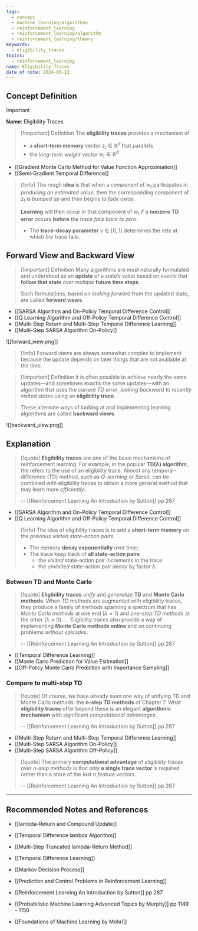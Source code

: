 ```yaml
---
tags:
  - concept
  - machine_learning/algorithms
  - reinforcement_learning
  - reinforcement_learning/algorithm
  - reinforcement_learning/theory
keywords:
  - eligibility_traces
topics:
  - reinforcement_learning
name: Eligibility Traces
date of note: 2024-05-12
---
```


## Concept Definition

>[!important]
>**Name**: Eligibility Traces

>[!important] Definition
>The **eligibility traces** provides a mechanism of 
>- a **short-term memory** vector $z_{t}\in \mathbb{R}^d$ that parallels
>- the *long-term weight* vector $w_{t}\in \mathbb{R}^d$

- [[Gradient Monte Carlo Method for Value Function Approximation]]
- [[Semi-Gradient Temporal Difference]]

>[!info]
>The rough **idea** is that when a *component* of $w_{t}$ participates in *producing an estimated value*, then the corresponding component of $z_t$ is *bumped up* and then begins to *fade away*. 
>
>**Learning** will then occur in that component of $w_t$ if a **nonzero TD error** occurs **before** the *trace falls back to zero*. 
>- The **trace-decay parameter** $\gamma \in [0, 1]$ determines the *rate* at which the trace falls.


## Forward View and Backward View

>[!important] Definition
>Many algorithms are most naturally formulated and understood as an **update** of a state’s value based on *events* that **follow that state** *over multiple* **future time steps**.
>
>Such formulations, based on *looking forward* from the updated state, are called **forward views**.

- [[SARSA Algorithm and On-Policy Temporal Difference Control]]
- [[Q Learning Algorithm and Off-Policy Temporal Difference Control]]
- [[Multi-Step Return and Multi-Step Temporal Difference Learning]]
- [[Multi-Step SARSA Algorithm On-Policy]]

![[forward_view.png]]


>[!info]
>Forward views are always somewhat complex to implement because the update depends on later things that are not available at the time.

>[!important] Definition
>it is often possible to achieve nearly the same updates—and sometimes exactly the same updates—with an algorithm that uses the *current TD error*, *looking backward* to *recently visited states* using an **eligibility trace**. 
>
>These alternate ways of looking at and implementing learning algorithms are called **backward views**.

![[backward_view.png]]


## Explanation

>[!quote]
>**Eligibility traces** are one of the basic mechanisms of reinforcement learning. For example, in the popular **TD$(\lambda)$ algorithm**, the refers to the use of an eligibility trace. Almost any temporal-difference (TD) method, such as *$Q$-learning* or *Sarsa*, can be combined with eligibility traces to obtain a more general method that may learn more *efficiently*.
>
>-- [[Reinforcement Learning An Introduction by Sutton]] pp 287

- [[SARSA Algorithm and On-Policy Temporal Difference Control]]
- [[Q Learning Algorithm and Off-Policy Temporal Difference Control]]

>[!info]
>The idea of eligibility traces is to add a **short-term memory** on the *previous visited state-action pairs*.
>- The memory **decay exponentially** over time;
>- The trace keep track of **all state-action pairs**
>	- the *visited* state-action pair increments in the trace
>	- the *unvisited* state-action pair *decay* by factor $\lambda$.


### Between TD and Monte Carlo

>[!quote]
>**Eligibility traces** *unify* and *generalize* **TD** and **Monte Carlo methods**. When TD methods are augmented with eligibility traces, they produce a family of methods spanning a spectrum that has *Monte Carlo methods* at one end ($\lambda = 1$) and *one-step TD methods* at the other ($\lambda = 0$). ... Eligibility traces also provide a way of implementing **Monte Carlo methods online** and on continuing problems *without episodes*.
>
>-- [[Reinforcement Learning An Introduction by Sutton]] pp 287

- [[Temporal Difference Learning]]
- [[Monte Carlo Prediction for Value Estimation]]
- [[Off-Policy Monte Carlo Prediction with Importance Sampling]]

### Compare to multi-step TD

>[!quote]
>Of course, we have already seen one way of unifying TD and Monte Carlo methods: the **$n$-step TD methods** of Chapter 7. What **eligibility traces** offer beyond these is an elegant **algorithmic mechanism** with significant *computational advantages*.
>
>-- [[Reinforcement Learning An Introduction by Sutton]] pp 287

- [[Multi-Step Return and Multi-Step Temporal Difference Learning]]
- [[Multi-Step SARSA Algorithm On-Policy]]
- [[Multi-Step SARSA Algorithm Off-Policy]]

>[!quote]
>The primary **computational advantage** of *eligibility traces* over *n-step methods* is that only **a single trace vector** is required rather than a store of the *last n feature vectors*.
>
>-- [[Reinforcement Learning An Introduction by Sutton]] pp 287







-----------
##  Recommended Notes and References


- [[lambda-Return and Compound Update]]
- [[Temporal Difference lambda Algorithm]]
- [[Multi-Step Truncated lambda-Return Method]]


- [[Temporal Difference Learning]]
- [[Markov Decision Process]]
- [[Prediction and Control Problems in Reinforcement Learning]]


- [[Reinforcement Learning An Introduction by Sutton]] pp 287 
- [[Probabilistic Machine Learning Advanced Topics by Murphy]] pp 1149 - 1150
- [[Foundations of Machine Learning by Mohri]]